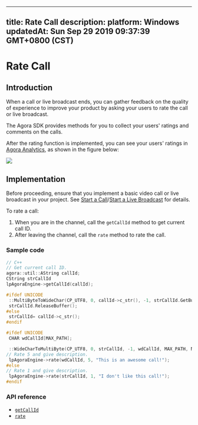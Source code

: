 
---
title: Rate Call
description: 
platform: Windows
updatedAt: Sun Sep 29 2019 09:37:39 GMT+0800 (CST)
---
# Rate Call
## Introduction

When a call or live broadcast ends, you can gather feedback on the quality of experience to improve your product by asking your users to rate the call or live broadcast.

The Agora SDK provides methods for you to collect your users' ratings and comments on the calls.

After the rating function is implemented, you can see your users' ratings in [Agora Analytics](../../en/Audio%20Broadcast/aa_guide.md), as shown in the figure below:

![](https://web-cdn.agora.io/docs-files/1545801217929)

## Implementation 

Before proceeding, ensure that you implement a basic video call or live broadcast in your project. See [Start a Call](../../en/Audio%20Broadcast/start_call_windows.md)/[Start a Live Broadcast](../../en/Audio%20Broadcast/start_live_windows.md) for details.

To rate a call:

1. When you are in the channel, call the `getCallId` method to get current call ID. 
2. After leaving the channel, call the `rate` method to rate the call.

### Sample code

```C++
// C++
// Get current call ID.
agora::util::AString callId;
CString strCallId
lpAgoraEngine->getCallId(callId);

#ifdef UNICODE
 ::MultiByteToWideChar(CP_UTF8, 0, callId->c_str(), -1, strCallId.GetBuffer(128), 128);
 strCallId.ReleaseBuffer();
#else
 strCallId= callId->c_str();
#endif

#ifdef UNICODE
 CHAR wdCallId[MAX_PATH];

 ::WideCharToMultiByte(CP_UTF8, 0, strCallId, -1, wdCallId, MAX_PATH, NULL, NULL);
// Rate 5 and give description.
 lpAgoraEngine->rate(wdCallId, 5, "This is an awesome call!");
#else
// Rate 1 and give description.
 lpAgoraEngine->rate(strCallId, 1, "I don't like this call!");
#endif
```

### API reference

- [`getCallId`](https://docs.agora.io/en/Audio%20Broadcast/API%20Reference/cpp/classagora_1_1rtc_1_1_i_rtc_engine.html#af67688d89526926718edb26938d65541)
-  [`rate`](https://docs.agora.io/en/Audio%20Broadcast/API%20Reference/cpp/classagora_1_1rtc_1_1_i_rtc_engine.html#a748c30a6339ec9798daa0d1b21585411)
